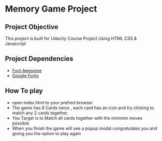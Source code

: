 # Memory Game Project

## Project Objective

This project is built for Udacity Course Project Using HTML CSS & Javascript 


## Project Dependencies

* [Font Awesome](https://maxcdn.bootstrapcdn.com/font-awesome/4.6.1/css/font-awesome.min.css)
* [Google Fonts](https://fonts.googleapis.com/css?family=Coda)


## How To play
* open index.html to your prefred browser
* The game has 8 Cards twice , each card has an icon and try clicking to match any 2 cards together.
* You Target is to Match all cards together with the minimim moves possible
* When you finish the game will see a popup modal congratulates you and giving you the option to play again


